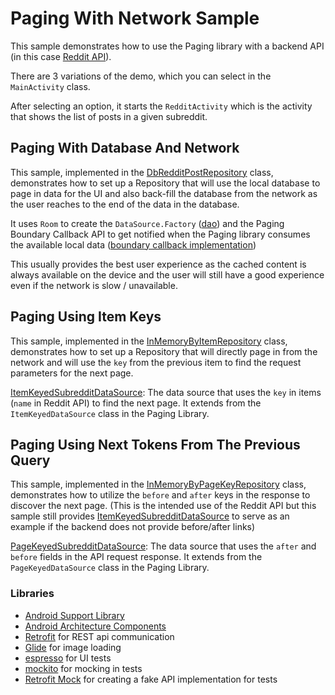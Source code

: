 # Paging With Network Sample

This sample demonstrates how to use the Paging library with a backend API (in this
case [Reddit API][8]).

There are 3 variations of the demo, which you can select in the `MainActivity` class.

After selecting an option, it starts the `RedditActivity` which is the activity that
shows the list of posts in a given subreddit.

## Paging With Database And Network
This sample, implemented in the [DbRedditPostRepository][1] class, demonstrates how to set up
a Repository that will use the local database to page in data for the UI and also back-fill
the database from the network as the user reaches to the end of the data in the database.

It uses `Room` to create the `DataSource.Factory` ([dao][3]) and the Paging Boundary Callback
API to get notified when the Paging library consumes the available local data ([boundary callback
implementation][4])

This usually provides the best user experience as the cached content is always available
on the device and the user will still have a good experience even if the network is slow /
unavailable.

## Paging Using Item Keys
This sample, implemented in the [InMemoryByItemRepository][2] class, demonstrates how to
set up a Repository that will directly page in from the network and will use the `key` from
the previous item to find the request parameters for the next page.

[ItemKeyedSubredditDataSource][5]: The data source that uses the `key` in items
(`name` in Reddit API) to find the next page. It extends from the `ItemKeyedDataSource` class
in the Paging Library.

## Paging Using Next Tokens From The Previous Query
This sample, implemented in the [InMemoryByPageKeyRepository][6] class, demonstrates how to
utilize the `before` and `after` keys in the response to discover the next page. (This is
the intended use of the Reddit API but this sample still provides
[ItemKeyedSubredditDataSource][5] to serve as an example if the backend does not provide
before/after links)

[PageKeyedSubredditDataSource][7]: The data source that uses the `after` and `before` fields
in the API request response. It extends from the `PageKeyedDataSource` class
in the Paging Library.


### Libraries
* [Android Support Library][support-lib]
* [Android Architecture Components][arch]
* [Retrofit][retrofit] for REST api communication
* [Glide][glide] for image loading
* [espresso][espresso] for UI tests
* [mockito][mockito] for mocking in tests
* [Retrofit Mock][retrofit-mock] for creating a fake API implementation for tests

[1]: app/src/main/java/com/android/example/paging/pagingwithnetwork/reddit/repository/inDb/DbRedditPostRepository.kt
[2]: app/src/main/java/com/android/example/paging/pagingwithnetwork/reddit/repository/inMemory/byItem/InMemoryByItemRepository.kt
[3]: app/src/main/java/com/android/example/paging/pagingwithnetwork/reddit/db/RedditPostDao.kt
[4]: app/src/main/java/com/android/example/paging/pagingwithnetwork/reddit/repository/inDb/SubredditBoundaryCallback.kt
[5]: app/src/main/java/com/android/example/paging/pagingwithnetwork/reddit/repository/inMemory/byItem/ItemKeyedSubredditPagedSource.kt
[6]: app/src/main/java/com/android/example/paging/pagingwithnetwork/reddit/repository/inMemory/byPage/InMemoryByPageKeyRepository.kt
[7]: app/src/main/java/com/android/example/paging/pagingwithnetwork/reddit/repository/inMemory/byPage/PageKeyedSubredditPagedSource.kt
[8]: https://www.reddit.com/dev/api/#listings
[mockwebserver]: https://github.com/square/okhttp/tree/master/mockwebserver
[support-lib]: https://developer.android.com/topic/libraries/support-library/index.html
[arch]: https://developer.android.com/arch
[espresso]: https://google.github.io/android-testing-support-library/docs/espresso/
[retrofit]: http://square.github.io/retrofit
[glide]: https://github.com/bumptech/glide
[mockito]: http://site.mockito.org
[retrofit-mock]: https://github.com/square/retrofit/tree/master/retrofit-mock